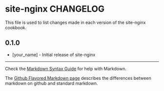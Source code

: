 site-nginx CHANGELOG
====================

This file is used to list changes made in each version of the site-nginx cookbook.

0.1.0
-----
- [your_name] - Initial release of site-nginx

- - -
Check the [Markdown Syntax Guide](http://daringfireball.net/projects/markdown/syntax) for help with Markdown.

The [Github Flavored Markdown page](http://github.github.com/github-flavored-markdown/) describes the differences between markdown on github and standard markdown.
